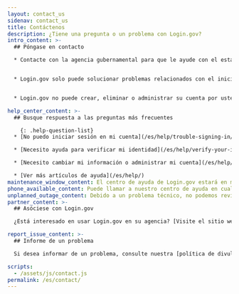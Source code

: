 ```yaml
---
layout: contact_us
sidenav: contact_us
title: Contáctenos
description: ¿Tiene una pregunta o un problema con Login.gov?
intro_content: >-
  ## Póngase en contacto

  * Contacte con la agencia gubernamental para que le ayude con el estado de su solicitud, membresía, cumplimiento de requisitos, beneficios u otros asuntos relacionados con su cuenta en esa agencia. La información de contacto se encuentra en el sitio web de la agencia.


  * Login.gov solo puede solucionar problemas relacionados con el inicio de sesión.


  * Login.gov no puede crear, eliminar o administrar su cuenta por usted, ni iniciar sesión en esa cuenta.

help_center_content: >-
  ## Busque respuesta a las preguntas más frecuentes

    {: .help-question-list}
  * [No puedo iniciar sesión en mi cuenta](/es/help/trouble-signing-in/overview/)

  * [Necesito ayuda para verificar mi identidad](/es/help/verify-your-identity/overview/)

  * [Necesito cambiar mi información o administrar mi cuenta](/es/help/manage-your-account/overview/)

  * [Ver más artículos de ayuda](/es/help/)
maintenance_window_content: El centro de ayuda de Login.gov estará en mantenimiento de <strong>%{start_time} a %{end_time}</strong>. Consulte los temas comunes siguientes para obtener ayuda.
phone_available_content: Puede llamar a nuestro centro de ayuda en cualquier momento al (844)&nbsp;875-6446.
unplanned_outage_content: Debido a un problema técnico, no podemos revisar las solicitudes de ayuda en línea.
partner_content: >-
  ## Asóciese con Login.gov

  ¿Está interesado en usar Login.gov en su agencia? [Visite el sitio web de nuestros asociados](/partners/) o [contacte con nosotros](/partners/business-inquiries/).

report_issue_content: >-
  ## Informe de un problema

  Si desea informar de un problema, consulte nuestra [política de divulgación de vulnerabilidades](https://handbook.tts.gsa.gov/general-information-and-resources/tech-policies/responding-to-public-disclosure-vulnerabilities/) y contáctenos usando nuestro [formulario de divulgación de vulnerabilidades](https://docs.google.com/forms/d/e/1FAIpQLScuo4xCzBlpLnoq7-bDAVAxtJci03by7S-Q-Z_JUBDloK01QA/viewform).

scripts:
  - /assets/js/contact.js
permalink: /es/contact/
---
```

